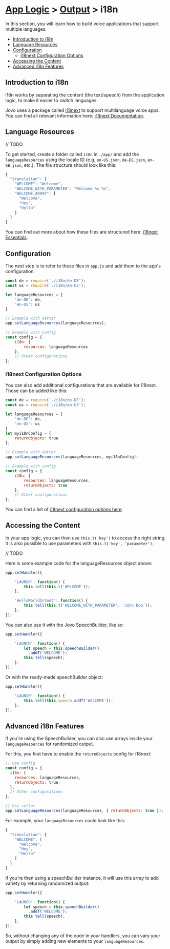 # [App Logic](../) > [Output](./README.md) > i18n

In this section, you will learn how to build voice applications that support multiple languages.

* [Introduction to i18n](#introduction-to-i18n)
* [Language Resources](#language-resources)
* [Configuration](#configuration)
  * [i18next Configuration Options](#i18next-configuration-options)
* [Accessing the Content](#accessing-the-content)
* [Advanced i18n Features](#advanced-i18n-features)

## Introduction to i18n

i18n works by separating the content (the text/speech) from the application logic, to make it easier to switch languages.

Jovo uses a package called [i18next](https://www.npmjs.com/package/i18next) to support multilanguage voice apps. You can find all relevant information here: [i18next Documentation](https://www.i18next.com/).

## Language Resources

// TODO

To get started, create a folder called `i18n` in `./app/` and add the `languageResources` using the locale ID (e.g. `en-US.json`, `de-DE.json`, `en-GB.json`, etc.). The file structure should look like this:

```javascript
{
  "translation": {
    "WELCOME": "Welcome",
    "WELCOME_WITH_PARAMETER": "Welcome %s %s",
    "WELCOME_ARRAY": [
      "Welcome",
      "Hey",
      "Hello"
    ]
  }
}
```

You can find out more about how these files are structured here: [i18next Essentials](https://www.i18next.com/essentials.html).

## Configuration

The next step is to refer to these files in `app.js` and add them to the app's configuration.

```javascript
const de = require('./i18n/de-DE');
const us = require('./i18n/en-US');

let languageResources = {
    'de-DE': de,
    'en-US': us
}

// Example with setter
app.setLanguageResources(languageResources);

// Example with config
const config = {
    i18n: {
        resources: languageResources
    },      
    // Other configurations
};
```

### i18next Configuration Options

You can also add additional configurations that are available for i18next. Those can be added like this:

```javascript
const de = require('./i18n/de-DE');
const us = require('./i18n/en-US');

let languageResources = {
    'de-DE': de,
    'en-US': us
}
let myi18nConfig = {
    returnObjects: true
};

// Example with setter
app.setLanguageResources(languageResources, myi18nConfig);

// Example with config
const config = {
    i18n: {
        resources: languageResources,
        returnObjects: true
    },      
    // Other configurations
};
```

You can find a list of [i18next configuration options here](https://www.i18next.com/configuration-options.html).


## Accessing the Content

In your app logic, you can then use `this.t('key')` to access the right string. It is also possible to use parameters with `this.t('key', 'parameter')`.

// TODO

Here is some example code for the languageResources object above:

```javascript
app.setHandler({

    'LAUNCH': function() {
        this.tell(this.t('WELCOME'));
    },

    'HelloWorldIntent': function() {
        this.tell(this.t('WELCOME_WITH_PARAMETER', 'John Doe'));
    },
});
```

You can also use it with the Jovo SpeechBuilder, like so:

```javascript
app.setHandler({

    'LAUNCH': function() {
        let speech = this.speechBuilder()
          .addT('WELCOME');
        this.tell(speech);
    },
});
```

Or with the ready-made speechBuilder object:

```javascript
app.setHandler({

    'LAUNCH': function() {
        this.tell(this.speech.addT('WELCOME'));
    },
});
```

## Advanced i18n Features

If you're using the SpeechBuilder, you can also use arrays inside your `languageResources` for randomized output.

For this, you first have to enable the `returnObjects` config for i18next:

```javascript
// Use config
const config = {
  i18n: {
    resources: languageResources,
    returnObjects: true,
  },
  // Other configurations
};

// Use setter
app.setLanguageResources(languageResources, { returnObjects: true });
```

For example, your `languageResources` could look like this:

```javascript
{
  "translation": {
    "WELCOME": [
      "Welcome",
      "Hey",
      "Hello"
    ]
  }
}
```

If you're then using a speechBuilder instance, it will use this array to add variety by returning randomized output:

```javascript
app.setHandler({

    'LAUNCH': function() {
        let speech = this.speechBuilder()
          .addT('WELCOME');
        this.tell(speech);
    },
});
```

So, without changing any of the code in your handlers, you can vary your output by simply adding new elements to your `languageResources`.

